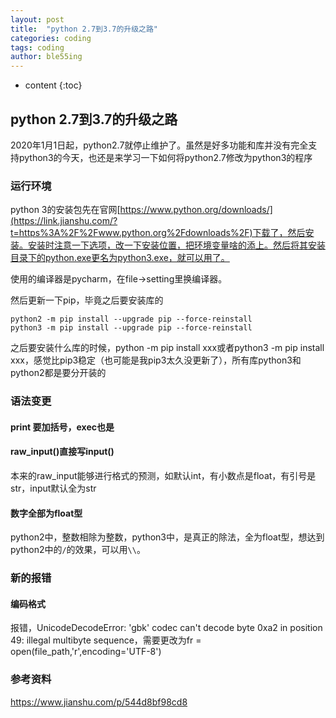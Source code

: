 ```yaml
---
layout: post
title:  "python 2.7到3.7的升级之路"
categories: coding
tags: coding
author: ble55ing
---
```


* content
{:toc}
## python 2.7到3.7的升级之路

2020年1月1日起，python2.7就停止维护了。虽然是好多功能和库并没有完全支持python3的今天，也还是来学习一下如何将python2.7修改为python3的程序

### 运行环境

python 3的安装包先在官网[https://www.python.org/downloads/](https://link.jianshu.com/?t=https%3A%2F%2Fwww.python.org%2Fdownloads%2F)下载了，然后安装。安装时注意一下选项，改一下安装位置，把环境变量啥的添上。然后将其安装目录下的python.exe更名为python3.exe，就可以用了。

使用的编译器是pycharm，在file->setting里换编译器。

然后更新一下pip，毕竟之后要安装库的

```
python2 -m pip install --upgrade pip --force-reinstall
python3 -m pip install --upgrade pip --force-reinstall
```

之后要安装什么库的时候，python -m pip install xxx或者python3 -m pip install xxx，感觉比pip3稳定（也可能是我pip3太久没更新了），所有库python3和python2都是要分开装的

### 语法变更

#### print 要加括号，exec也是 

#### raw_input()直接写input()

本来的raw_input能够进行格式的预测，如默认int，有小数点是float，有引号是str，input默认全为str

#### 数字全部为float型

python2中，整数相除为整数，python3中，是真正的除法，全为float型，想达到python2中的```/```的效果，可以用```\\```。

### 新的报错

#### 编码格式

报错，UnicodeDecodeError: 'gbk' codec can't decode byte 0xa2 in position 49: illegal multibyte sequence，需要更改为fr = open(file_path,'r',encoding='UTF-8')

### 参考资料

<https://www.jianshu.com/p/544d8bf98cd8> 
